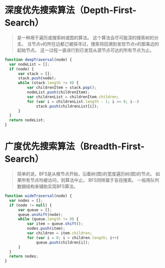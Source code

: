 # 深度优先搜索算法（Depth-First-Search）
> 是一种用于遍历或搜索树或图的算法。 这个算法会尽可能深的搜索树的分支。 当节点v的所在边都己被探寻过，搜索将回溯到发现节点v的那条边的起始节点。 这一过程一直进行到已发现从源节点可达的所有节点为止。

```javascript
function deepTraversal(node) {  
  var nodeList = [];  
  if (node) {  
      var stack = [];  
      stack.push(node);  
      while (stack.length != 0) {  
          var childrenItem = stack.pop();  
          nodeList.push(childrenItem);  
          var childrenList = childrenItem.children;  
          for (var i = childrenList.length - 1; i >= 0; i--)  
              stack.push(childrenList[i]);  
      }  
  }    
  return nodeList;  
}
```

# 广度优先搜索算法（Breadth-First-Search）
> 简单的说，BFS是从根节点开始，沿着树(图)的宽度遍历树(图)的节点。
  如果所有节点均被访问，则算法中止。
  BFS同样属于盲目搜索。
  一般用队列数据结构来辅助实现BFS算法。

```javascript
function wideTraversal(node) {  
  var nodes = [];  
  if (node != null) {  
      var queue = [];  
      queue.unshift(node);  
      while (queue.length != 0) {  
          var item = queue.shift();  
          nodes.push(item);  
          var children = item.children;  
          for (var i = 0; i < children.length; i++)  
              queue.push(children[i]);  
      }  
  }  
  return nodes;  
}
```